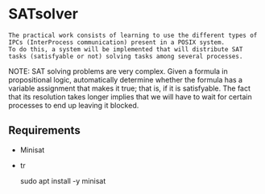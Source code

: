 # SATsolver

    The practical work consists of learning to use the different types of IPCs (InterProcess communication) present in a POSIX system. 
    To do this, a system will be implemented that will distribute SAT tasks (satisfyable or not) solving tasks among several processes.
    
NOTE: SAT solving problems are very complex. Given a formula in propositional logic, automatically determine whether the formula has a variable assignment that makes it true; that is, if it is satisfyable. The fact that its resolution takes longer implies that we will have to wait for certain processes to end up leaving it blocked.

## Requirements

- Minisat
- tr

    sudo apt install -y minisat